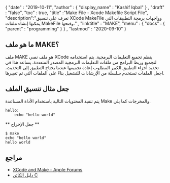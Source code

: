{
  "date" : "2019-10-11",
  "author" : {
    "display_name" : "Kashif Iqbal"
} ,
  "draft" : "false",
  "toc" : true,
  "title" :"Make File - Xcode Makefile Script File",
  "description":"تعرف على تنسيق XCode MakeFile وواجهات برمجة التطبيقات التي يمكنها إنشاء ملفات MakeFile وفتحها." ,
  "linktitle" : "MAKE",
  "menu" : {
    "docs" : {
      "parent" : "programming"
}
} ,
  "lastmod" : "2020-09-10"
}


## ما هو ملف MAKE؟

ملف MAKE هو ملف نصي XCode ينظم تجميع التعليمات البرمجية. يتم استخدامه لتجميع وربط البرامج من ملفات التعليمات البرمجية المصدر المتعددة. يساعد هذا في تحديد أجزاء التطبيق الكبير المطلوب إعادة تجميعها عندما يحتاج التطبيق إلى التحديث. اجعل الملفات تستخدم سلسلة من الإرشادات للتشغيل بناءً على الملفات التي تم تغييرها.

## جعل مثال تنسيق الملف

يتم تنفيذ المحتويات التالية باستخدام الأداة المساعدة Make والمخرجات كما يلي.

```
hello:
	echo "hello world"
```
** جعل الإخراج **

```
$ make
echo "hello world"
hello world
```

## مراجع
* [XCode and Make - Apple Forums](https://developer.apple.com/forums/thread/657458)
* [دليل الكائن C](https://blog.teamtreehouse.com/beginners-guide-objective-c-classes-objects)

